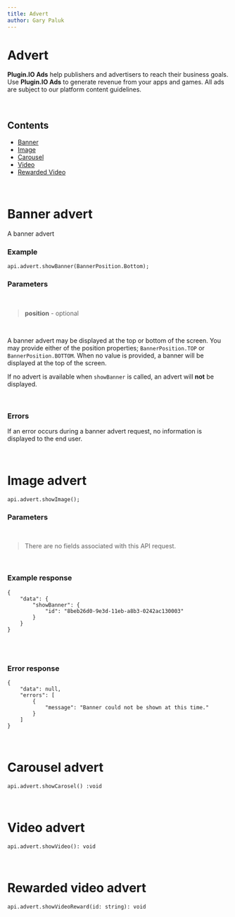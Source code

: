 ```yaml
---
title: Advert
author: Gary Paluk
---
```


# Advert

<b>Plugin.IO Ads</b> help publishers and advertisers to reach their business goals. Use <b>Plugin.IO Ads</b> to 
generate revenue from your apps and games. All ads are subject to our platform content guidelines.

<br />

## Contents

* [Banner](#banner)
* [Image](#image)
* [Carousel](#carousel)
* [Video](#video)
* [Rewarded Video](#rewarded-video)

<br />

<a name="banner"></a>
# Banner advert

A banner advert

<!-- ![alt](https://raw.githubusercontent.com/pluginio/static-content/main/lang/en/docs/v1/images/api_advert_banner.gif) -->

### Example
```
api.advert.showBanner(BannerPosition.Bottom);
```

### Parameters
<br />

> <b>position</b> - optional

<br />

A banner advert may be displayed at the top or bottom of the screen. You may provide either of the position 
properties; `BannerPosition.TOP` or `BannerPosition.BOTTOM`. When no value is provided, a banner will be 
displayed at the top of the screen.

If no advert is available when `showBanner` is called, an advert will <b>not</b> be displayed.

<br />

### Errors

If an error occurs during a banner advert request, no information is displayed to the end user.

<br />

<a name="image"></a>
# Image advert

<!-- ![alt](https://raw.githubusercontent.com/pluginio/static-content/main/lang/en/docs/v1/images/api_advert_banner.gif) -->

```
api.advert.showImage();
```

### Parameters
<br />

> There are no fields associated with this API request.


<br />


### Example response
```
{
    "data": {
        "showBanner": {
            "id": "8beb26d0-9e3d-11eb-a8b3-0242ac130003"
        }
    }
}
```

<br />
<br />

### Error response

```
{
    "data": null,
    "errors": [
        {
            "message": "Banner could not be shown at this time."
        }
    ]
}
```

<br />

<a name="carousel"></a>
# Carousel advert

```
api.advert.showCarosel() :void
```

<br />

<a name="video"></a>
# Video advert

```
api.advert.showVideo(): void
```

<br />

<a name="rewarded-video"></a>
# Rewarded video advert

```
api.advert.showVideoReward(id: string): void
```
